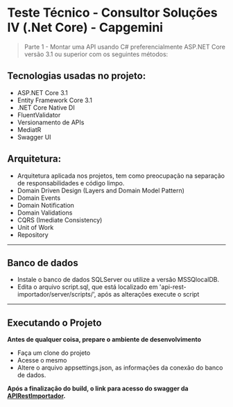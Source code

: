 # Teste Técnico - Consultor Soluções IV (.Net Core) - Capgemini
> Parte 1 - Montar uma API usando C# preferencialmente ASP.NET Core versão 3.1 ou superior com os seguintes métodos:

## Tecnologias usadas no projeto:
* ASP.NET Core 3.1
* Entity Framework Core 3.1
* .NET Core Native DI
* FluentValidator
* Versionamento de APIs
* MediatR
* Swagger UI 

## Arquitetura:

* Arquitetura aplicada nos projetos, tem como preocupação na separação de responsabilidades e código limpo.
* Domain Driven Design (Layers and Domain Model Pattern)
* Domain Events
* Domain Notification
* Domain Validations
* CQRS (Imediate Consistency)
* Unit of Work
* Repository

------------

## Banco de dados
* Instale o banco de dados SQLServer ou utilize a versão MSSQlocalDB. 
* Edita o arquivo script.sql, que está localizado em 'api-rest-importador/server/scripts/', após as alterações execute o script
 
------------

## Executando o Projeto
**Antes de qualquer coisa, prepare o ambiente de desenvolvimento** 
* Faça um clone do projeto
* Acesse o mesmo
* Altere o arquivo appsettings.json, as informações da conexão do banco de dados.
 
**Após a finalização do build, o link para acesso do swagger  da [APIRestImportador](https://localhost:44369/swagger/index.html).**



